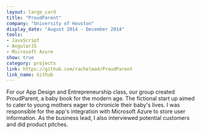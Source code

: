```yaml
---
layout: large_card
title: "ProudParent"
company: "University of Houston"
display_date: "August 2014 - December 2014"
tools: 
- JavaScript
- AngularJS
- Microsoft Azure
show: true
category: projects
link: https://github.com/rachelmad/ProudParent
link_name: Github
---
```


For our App Design and Entrepreneurship class, our group created ProudParent, a baby book for the modern age.
The fictional start up aimed to cater to young mothers eager to chronicle their baby's lives. 
I was responsible for the app's integration with Microsoft Azure to store user information. 
As the business lead, I also interviewed potential customers and did product pitches.